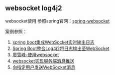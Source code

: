 ## websocket log4j2

websocket使用 参照spring官网：[spring-websocket](https://docs.spring.io/spring-framework/docs/5.3.7/reference/html/web.html#websocket)

案例参照：
1. [spring boot集成WebSocket实时输出日志](https://cloud.tencent.com/developer/article/1096792)
2. [Spring Boot整合Log4j2将日志输出至WebSocket](https://juejin.cn/post/7033256065760395295)
3. [廖雪峰-使用websocket](https://www.liaoxuefeng.com/wiki/1252599548343744/1282384966189089)
4. [websocket实现服务端消息推送](https://developer.aliyun.com/article/1152737#slide-4)
5. [向指定用户发送WebSocket消息](https://www.zifangsky.cn/1359.html)